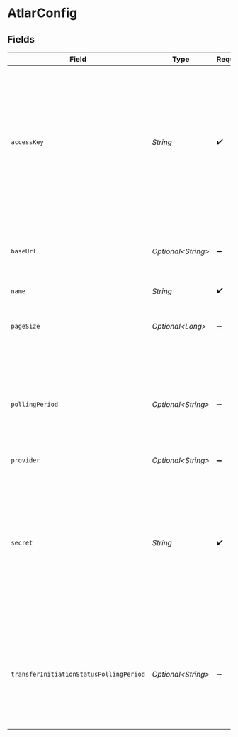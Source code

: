 # AtlarConfig


## Fields

| Field                                                                                                                                                         | Type                                                                                                                                                          | Required                                                                                                                                                      | Description                                                                                                                                                   | Example                                                                                                                                                       |
| ------------------------------------------------------------------------------------------------------------------------------------------------------------- | ------------------------------------------------------------------------------------------------------------------------------------------------------------- | ------------------------------------------------------------------------------------------------------------------------------------------------------------- | ------------------------------------------------------------------------------------------------------------------------------------------------------------- | ------------------------------------------------------------------------------------------------------------------------------------------------------------- |
| `accessKey`                                                                                                                                                   | *String*                                                                                                                                                      | :heavy_check_mark:                                                                                                                                            | The access key used by the connector for authorizing requests to the Atlar API.<br/>You can obtain it along with the associated secret from the Atlar dashboard.<br/> | XXX                                                                                                                                                           |
| `baseUrl`                                                                                                                                                     | *Optional\<String>*                                                                                                                                           | :heavy_minus_sign:                                                                                                                                            | The base URL the client uses for making requests towards the Atlar API.<br/>                                                                                  | https://api.example.com                                                                                                                                       |
| `name`                                                                                                                                                        | *String*                                                                                                                                                      | :heavy_check_mark:                                                                                                                                            | N/A                                                                                                                                                           | My Atlar Account                                                                                                                                              |
| `pageSize`                                                                                                                                                    | *Optional\<Long>*                                                                                                                                             | :heavy_minus_sign:                                                                                                                                            | Number of items to fetch when querying paginated APIs.<br/>                                                                                                   | 50                                                                                                                                                            |
| `pollingPeriod`                                                                                                                                               | *Optional\<String>*                                                                                                                                           | :heavy_minus_sign:                                                                                                                                            | The frequency at which the connector tries to fetch new Transaction objects from the Atlar API.<br/>                                                          | 60s                                                                                                                                                           |
| `provider`                                                                                                                                                    | *Optional\<String>*                                                                                                                                           | :heavy_minus_sign:                                                                                                                                            | N/A                                                                                                                                                           |                                                                                                                                                               |
| `secret`                                                                                                                                                      | *String*                                                                                                                                                      | :heavy_check_mark:                                                                                                                                            | The secret used by the connector for authorizing requests to the Atlar API.<br/>You can obtain it along with the associated access key from the Atlar dashboard.<br/> | XXX                                                                                                                                                           |
| `transferInitiationStatusPollingPeriod`                                                                                                                       | *Optional\<String>*                                                                                                                                           | :heavy_minus_sign:                                                                                                                                            | The frequency at which the connector tries to fetch the status of payment initiations from the Atlar API.<br/>                                                | 60s                                                                                                                                                           |